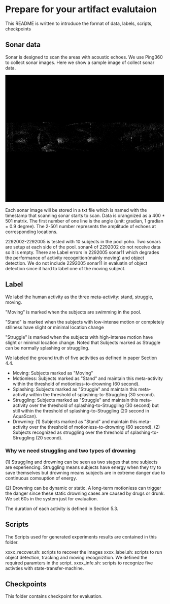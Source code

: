 # Prepare for your artifact evalutaion
This README is written to introduce the format of data, labels, scripts, checkpoints

## Sonar data
Sonar is designed to scan the areas with acoustic echoes. We use Ping360 to collect sonar images. Here we show a sample image of collect sonar data.

![image](https://github.com/xtgg4310/AquaScan_Artifact/blob/main/image_reconstruction/AquaScan_data/figure/sample.png)

Each sonar image will be stored in a txt file which is named with the timestamp that scanning sonar starts to scan. 
Data is orangnized as a 400 * 501 matrix. The first number of one line is the angle (unit: gradian, 1 gradian = 0.9 degree). The 2-501 number represents the amplitude of echoes at corresponding locations.

2292002-2292005 is tested with 10 subjects in the pool yoho. Two sonars are setup at each side of the pool. sonar4 of 2292002 do not receive data so it is empty. There are Label errors in 2292005 sonar11 which degrades the performance of activity recognition(mainly moving) and object detection. We do not include 2292005 sonar11 in evaluatin of object detection since it hard to label one of the moving subject.

## Label
We label the human activity as the three meta-activity: stand, struggle, moving. 

"Moving" is marked when the subjects are swimming in the pool.

"Stand" is marked when the subjects with low-intense motion or completely stillness have slight or minimal location change

"Struggle" is marked when the subjects with high-intense motion have slight or minimal location change. Noted that Subjects marked as Struggle can be normally splashing or struggling.

We labeled the ground truth of five activities as defined in paper Section 4.4. 
* Moving: Subjects marked as "Moving"
* Motionless: Subjects marked as "Stand" and maintain this meta-activity within the threshold of motionless-to-drowning (60 second).
* Splashing: Subjects marked as "Struggle" and maintain this meta-activity within the threshold of splashing-to-Struggling (30 second).
* Struggling: Subjects marked as "Struggle" and maintain this meta-activity over the threshold of splashing-to-Struggling (30 second) but still within the threshold of splashing-to-Struggling (20 second in AquaScan).
* Drowning: (1) Subjects marked as "Stand" and maintain this meta-activity over the threshold of motionless-to-drowning (60 second). (2) Subjects recognized as struggling over the threshold of splashing-to-Struggling (20 second).

### Why we need struggling and two types of drowning
(1) Struggling and drowning can be seen as two stages that one subjects are experiencing. Struggling means subjects have energy when they try to save themselves but drowning means subjects are in extreme danger due to continuous comsuption of energy.

(2) Drowning can be dynamic or static. A long-term motionless can trigger the danger since these static drowning cases are caused by drugs or drunk. We set 60s in the system just for evaluation.

The duration of each activity is defined in Section 5.3. 

## Scripts
The Scripts used for generated experiments results are contained in this folder. 

xxxx_recover.sh: scripts to recover the images
xxxx_label.sh: scripts to run object detection, tracking and moving recognizition. We defined the required paramters in the script.
xxxx_infe.sh: scripts to recognize five activties with state-transfer-machine.

## Checkpoints
This folder contains checkpoint for evaluation.

